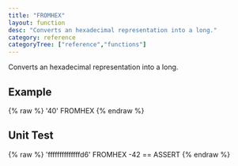 ```yaml
---
title: "FROMHEX"
layout: function
desc: "Converts an hexadecimal representation into a long."
category: reference
categoryTree: ["reference","functions"]
---
```


Converts an hexadecimal representation into a long.

## Example ##

{% raw %}
<warp10-warpscript-widget backend="{{backend}}"  exec-endpoint="{{execEndpoint}}">'40' FROMHEX
</warp10-warpscript-widget>
{% endraw %}    

## Unit Test ##

{% raw %}
<warp10-warpscript-widget backend="{{backend}}"  exec-endpoint="{{execEndpoint}}">'ffffffffffffffd6' FROMHEX
-42 == ASSERT
</warp10-warpscript-widget>
{% endraw %}    
